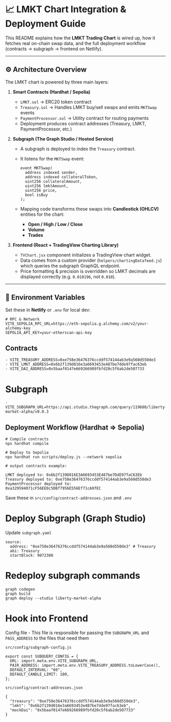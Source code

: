 # 📈 LMKT Chart Integration & Deployment Guide

This README explains how the **LMKT Trading Chart** is wired up, how it fetches real on-chain swap data, and the full deployment workflow (contracts → subgraph → frontend on Netlify).

---

## ⚙️ Architecture Overview

The LMKT chart is powered by three main layers:

1. **Smart Contracts (Hardhat / Sepolia)**  
   - `LMKT.sol` → ERC20 token contract  
   - `Treasury.sol` → Handles LMKT buy/sell swaps and emits `MKTSwap` events  
   - `PaymentProcessor.sol` → Utility contract for routing payments  
   - Deployment produces contract addresses (Treasury, LMKT, PaymentProcessor, etc.)

2. **Subgraph (The Graph Studio / Hosted Service)**  
   - A subgraph is deployed to index the `Treasury` contract.  
   - It listens for the `MKTSwap` event:  

     ```solidity
     event MKTSwap(
       address indexed sender,
       address indexed collateralToken,
       uint256 collateralAmount,
       uint256 lmktAmount,
       uint256 price,
       bool isBuy
     );
     ```

   - Mapping code transforms these swaps into **Candlestick (OHLCV)** entities for the chart:
     - **Open / High / Low / Close**
     - **Volume**
     - **Trades**

3. **Frontend (React + TradingView Charting Library)**  
   - `TVChart.jsx` component initializes a TradingView chart widget.  
   - Data comes from a custom provider (`helpers/chartingDatafeed.js`) which queries the subgraph GraphQL endpoint.  
   - Price formatting & precision is overridden so LMKT decimals are displayed correctly (e.g. `0.010196`, not `0.010`).  

---

## 🔑 Environment Variables

Set these in **Netlify** or `.env` for local dev:

```env
# RPC & Network
VITE_SEPOLIA_RPC_URL=https://eth-sepolia.g.alchemy.com/v2/your-alchemy-key
SEPOLIA_API_KEY=your-etherscan-api-key
```

## Contracts

```
- VITE_TREASURY_ADDRESS=0xe758e36476376ccddf574144ab3e9a560d550de3
- VITE_LMKT_ADDRESS=0x6b2f139d016e3a6693453e487be7dde97fac63eb
- VITE_DAI_ADDRESS=0x5baaf0147e669266989fbfd20c5f6ab2de507733
```

# Subgraph

```
- VITE_SUBGRAPH_URL=https://api.studio.thegraph.com/query/119680/liberty-market-alpha/v0.0.3
```

## Deployment Workflow (Hardhat => Sepolia)

```
# Compile contracts
npx hardhat compile

# Deploy to Sepolia
npx hardhat run scripts/deploy.js --network sepolia

# output contracts example:

LMKT deployed to: 0x6b2f139D016E3A6693453E487be7DdE97faC63Eb
Treasury deployed to: 0xe758e36476376ccddf574144ab3e9a560d550de3
PaymentProcessor deployed to: 0xa329594071cF56EE0c5DBf7956E556Ef71cA9fEC
```

Save these in `src/config/contract-addresses.json` and `.env`

# Deploy Subgraph (Graph Studio)

Update `subgraph.yaml`

```
source:
  address: "0xe758e36476376ccddf574144ab3e9a560d550de3" # Treasury
  abi: Treasury
  startBlock: 9072300
  ```

# Redeploy subgraph commands

    graph codegen
    graph build
    graph deploy --studio liberty-market-alpha

# Hook into Frontend

Config file - This file is responsible for passing the `SUBGRAPH_URL` and `PASS_ADDRESS` to the files that need them

`src/config/subgraph-config.js`

```
export const SUBQUERY_CONFIG = {
  URL: import.meta.env.VITE_SUBGRAPH_URL,
  PAIR_ADDRESS: import.meta.env.VITE_TREASURY_ADDRESS.toLowerCase(),
  DEFAULT_INTERVAL: "60",
  DEFAULT_CANDLE_LIMIT: 100,
};
```

`src/config/contract-addresses.json`

```
{
  "treasury": "0xe758e36476376ccddf574144ab3e9a560d550de3",
  "lmkt": "0x6b2f139d016e3a6693453e487be7dde97fac63eb",
  "mockDai": "0x5baaf0147e669266989fbfd20c5f6ab2de507733"
}
```
